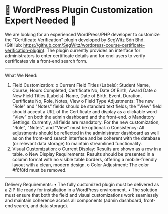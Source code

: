 #  🐾 WordPress Plugin Customization Expert Needed  🐾 
We are looking for an experienced WordPress/PHP developer to customize the "Certificate Verification" plugin developed by SegWitz Sdn Bhd. (GitHub: https://github.com/SegWitz/wordpress-course-certificate-verification-plugin).
The plugin currently provides an interface for administrators to enter certificate details and for end-users to verify certificates via a front-end search form.

---

What We Need:
1. Field Customization:
o Current Field Titles (Labels): Student Name, Course, Hours Completed, Certificate No, Date Of Birth, Award Date
o New Field Titles (Labels): Name, Date of Birth, Event, Duration, Certificate No, Role, Notes, View
o Field Type Adjustments: The new "Role" and "Notes" fields should be standard text fields; the "View" field should accept a URL of the Certificate and display as a clickable word “View” on both the admin dashboard and the front-end.
o Mandatory Settings: Currently, all fields are mandatory. For the new customization, "Role", "Notes", and "View" must be optional.
o Consistency: All adjustments should be reflected in the administrator dashboard as well as on the front-end search interface and be coherent with the database (or relevant data storage) to maintain streamlined functionality.
2. Visual Customization:
o Current Display: Results are shown as a row in a table.
o New Display Requirements: Results should be presented in a column format with no visible table borders, offering a mobile-friendly layout with a clean, modern design.
o Color Adjustment: The color #f6f8fd must be removed.

---

Delivery Requirements:
• The fully customized plugin must be delivered as a ZIP file ready for installation in a WordPress environment.
• The solution must ensure that both the field and visual customizations work seamlessly and maintain coherence across all components (admin dashboard, front-end search, and data storage).
